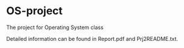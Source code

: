 # OS-project
The project for Operating System class

Detailed information can be found in Report.pdf and Prj2README.txt.
